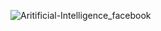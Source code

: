 
![Aritificial-Intelligence_facebook](https://github.com/user-attachments/assets/c699e887-2a0f-446b-92d2-28b98995b913)
